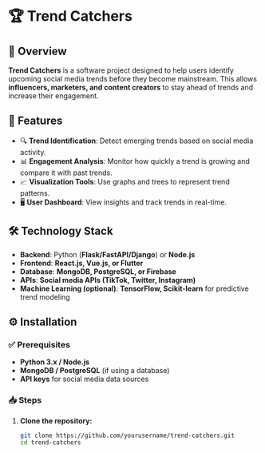 # 🏆 Trend Catchers

## 📌 Overview
**Trend Catchers** is a software project designed to help users identify upcoming social media trends before they become mainstream. This allows **influencers, marketers, and content creators** to stay ahead of trends and increase their engagement.

## 🚀 Features
- 🔍 **Trend Identification**: Detect emerging trends based on social media activity.
- 📊 **Engagement Analysis**: Monitor how quickly a trend is growing and compare it with past trends.
- 📈 **Visualization Tools**: Use graphs and trees to represent trend patterns.
- 🖥 **User Dashboard**: View insights and track trends in real-time.

## 🛠 Technology Stack
- **Backend**: Python (**Flask/FastAPI/Django**) or **Node.js**
- **Frontend**: **React.js, Vue.js, or Flutter**
- **Database**: **MongoDB, PostgreSQL, or Firebase**
- **APIs**: **Social media APIs (TikTok, Twitter, Instagram)**
- **Machine Learning (optional)**: **TensorFlow, Scikit-learn** for predictive trend modeling

## ⚙️ Installation
### ✅ Prerequisites
- **Python 3.x / Node.js**
- **MongoDB / PostgreSQL** (if using a database)
- **API keys** for social media data sources

### 📥 Steps
1. **Clone the repository:**
   ```sh
   git clone https://github.com/yourusername/trend-catchers.git
   cd trend-catchers
